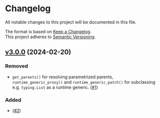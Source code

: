 # Changelog

All notable changes to this project will be documented in this file.

The format is based on [Keep a Changelog](http://keepachangelog.com/en/1.0.0/).<br/>
This project adheres to [Semantic Versioning](http://semver.org/spec/v2.0.0.html).

<!-- insertion marker -->

## [v3.0.0](https://github.com/bswck/runtime_generics/tree/v3.0.0) (2024-02-20)


### Removed

- `get_parents()` for resolving parametrized parents, `runtime_generic_proxy()` and `runtime_generic_patch()` for subclassing e.g. `typing.List` as a runtime generic. ([#1](https://github.com/bswck/runtime_generics/issues/1))

### Added

-  ([#2](https://github.com/bswck/runtime_generics/issues/2))
